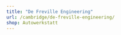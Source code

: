 ```yaml
---
title: "De Freville Engineering"
url: /cambridge/de-freville-engineering/
shop: Autowerkstatt
---
```

